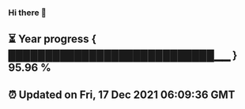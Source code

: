 ### Hi there 👋
⏳ Year progress { ████████████████████████████▁▁ } 95.96 %
---
⏰ Updated on Fri, 17 Dec 2021 06:09:36 GMT
---
